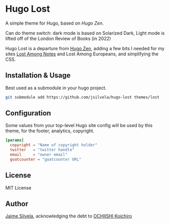 # Hugo Lost

A simple theme for Hugo, based on *Hugo Zen*.

Can do theme switch: dark mode is based on Solarized Dark, Light mode is lifted
off of the London Review of Books (in 2022)

Hugo Lost is a departure from [Hugo Zen](https://github.com/rakuishi/hugo-zen),
adding a few bits I needed for my sites
[Lost Among Notes](https://blog.silvela.org/) and Lost Among Europeans, and simplifying
the CSS.

## Installation & Usage

Best used as a submodule in your hugo project.

``` sh
git submodule add https://github.com/jsilvela/hugo-lost themes/lost
```

## Configuration

Some values from your top-level Hugo site config will be used by this theme,
for the footer, analytics, copyright.

``` toml
[params]
  copyright = "Name of copyright holder"
  twitter   = "twitter handle"
  email     = "owner email"
  goatcounter = "goatcounter URL"
```

## License

MIT License

## Author

[Jaime Silvela](https://github.com/jsilvela), acknowledging the debt to
[OCHIISHI Koichiro](https://github.com/rakuishi/)

